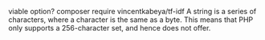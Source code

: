 viable option?
composer require vincentkabeya/tf-idf
A string is a series of characters, where a character is the same as a byte. This means that PHP only supports a 256-character set, and hence does not offer.